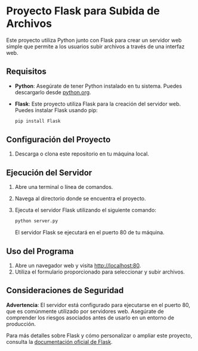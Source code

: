 # Proyecto Flask para Subida de Archivos

Este proyecto utiliza Python junto con Flask para crear un servidor web simple que permite a los usuarios subir archivos a través de una interfaz web.

## Requisitos

- **Python**: Asegúrate de tener Python instalado en tu sistema. Puedes descargarlo desde [python.org](https://www.python.org).
- **Flask**: Este proyecto utiliza Flask para la creación del servidor web. Puedes instalar Flask usando pip:

  ```bash
  pip install Flask
  ```

## Configuración del Proyecto

1. Descarga o clona este repositorio en tu máquina local.

## Ejecución del Servidor

1. Abre una terminal o línea de comandos.
2. Navega al directorio donde se encuentra el proyecto.
3. Ejecuta el servidor Flask utilizando el siguiente comando:

   ```bash
   python server.py
   ```

   El servidor Flask se ejecutará en el puerto 80 de tu máquina.

## Uso del Programa

1. Abre un navegador web y visita [http://localhost:80](http://localhost:80).
2. Utiliza el formulario proporcionado para seleccionar y subir archivos.

## Consideraciones de Seguridad

**Advertencia**: El servidor está configurado para ejecutarse en el puerto 80, que es comúnmente utilizado por servidores web. Asegúrate de comprender los riesgos asociados antes de usarlo en un entorno de producción.

Para más detalles sobre Flask y cómo personalizar o ampliar este proyecto, consulta la [documentación oficial de Flask](https://flask.palletsprojects.com).
